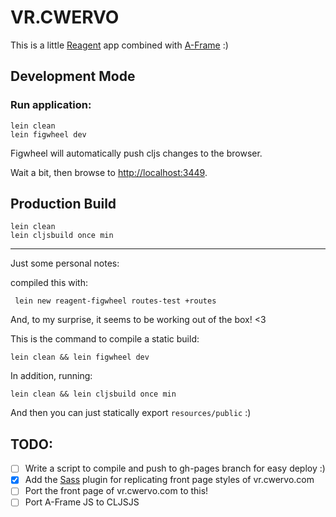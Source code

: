 # VR.CWERVO



This is a little [Reagent](https://github.com/reagent-project/reagent) app
combined with [A-Frame](https://aframe.io/) :)

## Development Mode

### Run application:

```
lein clean
lein figwheel dev
```

Figwheel will automatically push cljs changes to the browser.

Wait a bit, then browse to [http://localhost:3449](http://localhost:3449).

## Production Build

```
lein clean
lein cljsbuild once min
```

---

Just some personal notes:

compiled this with:
```
 lein new reagent-figwheel routes-test +routes
```

And, to my surprise, it seems to be working out of the box! <3

This is the command to compile a static build:

```
lein clean && lein figwheel dev

```

In addition, running:

```
lein clean && lein cljsbuild once min
```
And then you can just statically export `resources/public` :)

TODO:
---

- [ ] Write a script to compile and push to gh-pages branch for easy deploy :)
- [x] Add the [Sass](https://github.com/vladh/lein-sassy) plugin for replicating
front page styles of vr.cwervo.com
- [ ] Port the front page of vr.cwervo.com to this!
- [ ] Port A-Frame JS to CLJSJS
